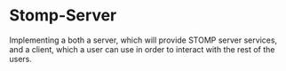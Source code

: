 # Stomp-Server
Implementing a both a server, which will provide STOMP server services, and a client, which a user can use in order to interact with the rest of the users.
